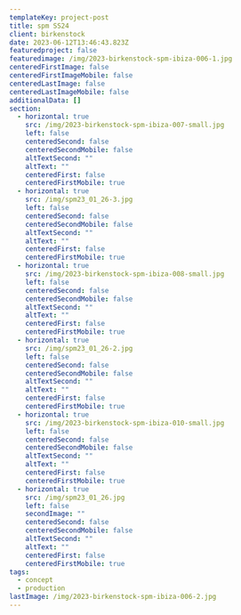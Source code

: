 ```yaml
---
templateKey: project-post
title: spm SS24
client: birkenstock
date: 2023-06-12T13:46:43.823Z
featuredproject: false
featuredimage: /img/2023-birkenstock-spm-ibiza-006-1.jpg
centeredFirstImage: false
centeredFirstImageMobile: false
centeredLastImage: false
centeredLastImageMobile: false
additionalData: []
section:
  - horizontal: true
    src: /img/2023-birkenstock-spm-ibiza-007-small.jpg
    left: false
    centeredSecond: false
    centeredSecondMobile: false
    altTextSecond: ""
    altText: ""
    centeredFirst: false
    centeredFirstMobile: true
  - horizontal: true
    src: /img/spm23_01_26-3.jpg
    left: false
    centeredSecond: false
    centeredSecondMobile: false
    altTextSecond: ""
    altText: ""
    centeredFirst: false
    centeredFirstMobile: true
  - horizontal: true
    src: /img/2023-birkenstock-spm-ibiza-008-small.jpg
    left: false
    centeredSecond: false
    centeredSecondMobile: false
    altTextSecond: ""
    altText: ""
    centeredFirst: false
    centeredFirstMobile: true
  - horizontal: true
    src: /img/spm23_01_26-2.jpg
    left: false
    centeredSecond: false
    centeredSecondMobile: false
    altTextSecond: ""
    altText: ""
    centeredFirst: false
    centeredFirstMobile: true
  - horizontal: true
    src: /img/2023-birkenstock-spm-ibiza-010-small.jpg
    left: false
    centeredSecond: false
    centeredSecondMobile: false
    altTextSecond: ""
    altText: ""
    centeredFirst: false
    centeredFirstMobile: true
  - horizontal: true
    src: /img/spm23_01_26.jpg
    left: false
    secondImage: ""
    centeredSecond: false
    centeredSecondMobile: false
    altTextSecond: ""
    altText: ""
    centeredFirst: false
    centeredFirstMobile: true
tags:
  - concept
  - production
lastImage: /img/2023-birkenstock-spm-ibiza-006-2.jpg
---
```

